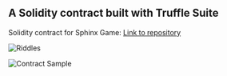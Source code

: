 ## A Solidity contract built with Truffle Suite

Solidity contract for Sphinx Game: [Link to repository](https://github.com/gabriel-sk-williams/solidity-sphinx-contract)


![Riddles](/../media/jpg/sphinx_riddles.jpg?raw=true "Riddles")

![Contract Sample](/../media/jpg/contract_sample.jpg?raw=true "Contract Sample")

